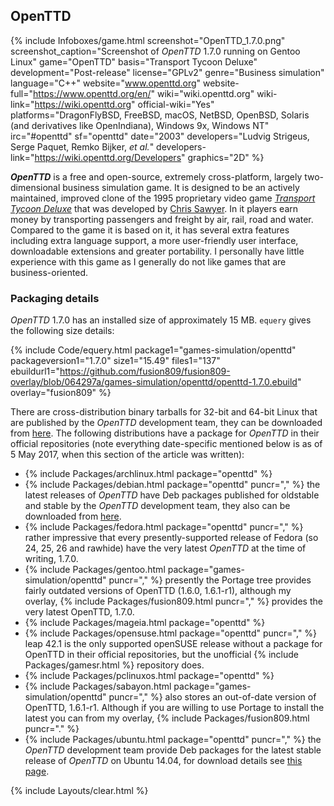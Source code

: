 ## OpenTTD
{% include Infoboxes/game.html screenshot="OpenTTD_1.7.0.png" screenshot_caption="Screenshot of <i>OpenTTD</i> 1.7.0 running on Gentoo Linux" game="OpenTTD" basis="Transport Tycoon Deluxe" development="Post-release" license="GPLv2" genre="Business simulation" language="C++" website="www.openttd.org" website-full="https://www.openttd.org/en/" wiki="wiki.openttd.org" wiki-link="https://wiki.openttd.org" official-wiki="Yes" platforms="DragonFlyBSD, FreeBSD, macOS, NetBSD, OpenBSD, Solaris (and derivatives like OpenIndiana), Windows 9x, Windows NT" irc="#openttd" sf="openttd" date="2003" developers="Ludvig Strigeus, Serge Paquet, Remko Bijker, <i>et al.</i>" developers-link="https://wiki.openttd.org/Developers" graphics="2D" %}

***OpenTTD*** is a free and open-source, extremely cross-platform, largely two-dimensional business simulation game. It is designed to be an actively maintained, improved clone of the 1995 proprietary video game [*Transport Tycoon Deluxe*](https://en.wikipedia.org/wiki/Transport_Tycoon) that was developed by [Chris Sawyer](https://en.wikipedia.org/wiki/Chris_Sawyer). In it players earn money by transporting passengers and freight by air, rail, road and water. Compared to the game it is based on it, it has several extra features including extra language support, a more user-friendly user interface, downloadable extensions and greater portability. I personally have little experience with this game as I generally do not like games that are business-oriented. 

### Packaging details
*OpenTTD* 1.7.0 has an installed size of approximately 15 MB. `equery` gives the following size details:

{% include Code/equery.html package1="games-simulation/openttd" packageversion1="1.7.0" size1="15.49" files1="137" ebuildurl1="https://github.com/fusion809/fusion809-overlay/blob/064297a/games-simulation/openttd/openttd-1.7.0.ebuild" overlay="fusion809" %}

There are cross-distribution binary tarballs for 32-bit and 64-bit Linux that are published by the *OpenTTD* development team, they can be downloaded from [here](https://www.openttd.org/en/download-stable). The following distributions have a package for *OpenTTD* in their official repositories (note everything date-specific mentioned below is as of 5 May 2017, when this section of the article was written):

* {% include Packages/archlinux.html package="openttd" %}
* {% include Packages/debian.html package="openttd" puncr="," %} the latest releases of *OpenTTD* have Deb packages published for oldstable and stable by the *OpenTTD* development team, they also can be downloaded from [here](https://www.openttd.org/en/download-stable). 
* {% include Packages/fedora.html package="openttd" puncr="," %} rather impressive that every presently-supported release of Fedora (so 24, 25, 26 and rawhide) have the very latest *OpenTTD* at the time of writing, 1.7.0. 
* {% include Packages/gentoo.html package="games-simulation/openttd" puncr="," %} presently the Portage tree provides fairly outdated versions of OpenTTD (1.6.0, 1.6.1-r1), although my overlay, {% include Packages/fusion809.html puncr="," %} provides the very latest OpenTTD, 1.7.0. 
* {% include Packages/mageia.html package="openttd" %}
* {% include Packages/opensuse.html package="openttd" puncr="," %} leap 42.1 is the only supported openSUSE release without a package for OpenTTD in their official repositories, but the unofficial {% include Packages/gamesr.html %} repository does. 
* {% include Packages/pclinuxos.html package="openttd" %}
* {% include Packages/sabayon.html package="games-simulation/openttd" puncr="," %} also stores an out-of-date version of OpenTTD, 1.6.1-r1. Although if you are willing to use Portage to install the latest you can from my overlay, {% include Packages/fusion809.html puncr="." %}
* {% include Packages/ubuntu.html package="openttd" puncr="," %} the *OpenTTD* development team provide Deb packages for the latest stable release of *OpenTTD* on Ubuntu 14.04, for download details see [this page](https://www.openttd.org/en/download-stable).

{% include Layouts/clear.html %}

